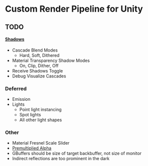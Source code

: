 # Custom Render Pipeline for Unity

## TODO

#### [Shadows](https://catlikecoding.com/unity/tutorials/custom-srp/directional-shadows)
- Cascade Blend Modes
    - Hard, Soft, Dithered
- Material Transparency Shadow Modes
    - On, Clip, Dither, Off
- Receive Shadows Toggle
- Debug Visualize Cascades

### Deferred
- Emission
- Lights
    - Point light instancing
    - Spot lights
    - All other light shapes

### Other
- Material Fresnel Scale Slider
- [Premultiplied Alpha](https://catlikecoding.com/unity/tutorials/custom-srp/directional-lights/#4) 
- GBuffers should be size of target backbuffer, not size of monitor
- Indirect reflections are too prominent in the dark

